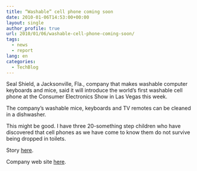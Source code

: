 ```yaml
---
title: “Washable” cell phone coming soon
date: 2010-01-06T14:53:00+00:00
layout: single
author_profile: true
url: 2010/01/06/washable-cell-phone-coming-soon/
tags:
  - news
  - report
lang: en
categories: 
  - TechBlog
---
```

Seal Shield, a Jacksonville, Fla., company that makes washable computer keyboards and mice, said it will introduce the world’s first washable cell phone at the Consumer Electronics Show in Las Vegas this week.

The company’s washable mice, keyboards and TV remotes can be cleaned in a dishwasher.

This might be good. I have three 20-something step children who have discovered that cell phones as we have come to know them do not survive being dropped in toilets.

Story [here](http://jacksonville.com/business/2010-01-05/story/washable_cell_phone_introduced_by_jacksonville_based_company).

Company web site [here](http://www.sealshield.com/about.htm).